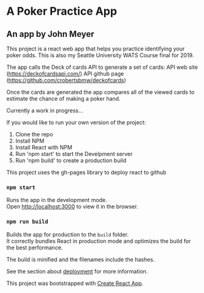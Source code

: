# A Poker Practice App
## An app by John Meyer

This project is a react web app that helps you practice identifying your poker odds.
This is also my Seattle University WATS Course final for 2019.

The app calls the Deck of cards API to generate a set of cards:
API web site (https://deckofcardsapi.com/)
API github page (https://github.com/crobertsbmw/deckofcards)

Once the cards are generated the app compares all of the viewed cards to estimate the chance of making a poker hand.

Currently a work in progress...

If you would like to run your own version of the project:
1. Clone the repo
2. Install NPM
3. Install React with NPM
4. Run 'npm start' to start the Develpment server
5. Run 'npm build' to create a production build

This project uses the gh-pages library to deploy react to github

### `npm start`

Runs the app in the development mode.<br>
Open [http://localhost:3000](http://localhost:3000) to view it in the browser.



### `npm run build`

Builds the app for production to the `build` folder.<br>
It correctly bundles React in production mode and optimizes the build for the best performance.

The build is minified and the filenames include the hashes.<br>

See the section about [deployment](https://facebook.github.io/create-react-app/docs/deployment) for more information.

This project was bootstrapped with [Create React App](https://github.com/facebook/create-react-app).